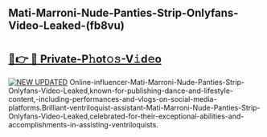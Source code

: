 ## Mati-Marroni-Nude-Panties-Strip-Onlyfans-Video-Leaked-(fb8vu)


# <h2><a href="https://mediaupload.pro?-19M">🔗👉 🔴 Private-P𝚑ot𝚘𝚜-V𝚒d𝚎o</a></h2>

[![NEW UPDATED](https://i.imgur.com/0qMVB7G.gif)](https://mediaupload.pro?-19M)
Online-influencer-Mati-Marroni-Nude-Panties-Strip-Onlyfans-Video-Leaked,known-for-publishing-dance-and-lifestyle-content,-including-performances-and-vlogs-on-social-media-platforms.Brilliant-ventriloquist-assistant-Mati-Marroni-Nude-Panties-Strip-Onlyfans-Video-Leaked,celebrated-for-their-exceptional-abilities-and-accomplishments-in-assisting-ventriloquists.  